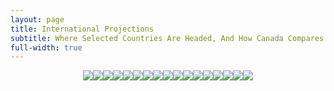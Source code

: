 ```yaml
---
layout: page
title: International Projections
subtitle: Where Selected Countries Are Headed, And How Canada Compares
full-width: true
---
```

<span style='display:block;text-align:center'>![](Plots/Projections/proj_Belgium.png)![](Plots/Projections/proj_Chile.png)![](Plots/Projections/proj_Denmark.png)![](Plots/Projections/proj_European_Union.png)![](Plots/Projections/proj_France.png)![](Plots/Projections/proj_Germany.png)![](Plots/Projections/proj_Hungary.png)![](Plots/Projections/proj_Iceland.png)![](Plots/Projections/proj_Ireland.png)![](Plots/Projections/proj_Israel.png)![](Plots/Projections/proj_Italy.png)![](Plots/Projections/proj_Norway.png)![](Plots/Projections/proj_South_America.png)![](Plots/Projections/proj_Spain.png)![](Plots/Projections/proj_Switzerland.png)![](Plots/Projections/proj_United_Kingdom.png)![](Plots/Projections/proj_United_States.png)</span>
